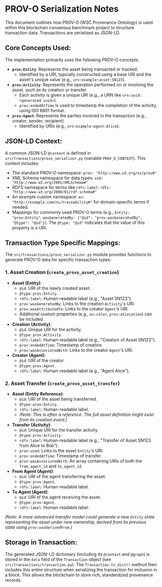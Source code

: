 # PROV-O Serialization Notes

This document outlines how PROV-O (W3C Provenance Ontology) is used within this blockchain consensus benchmark project to structure transaction data. Transactions are serialized as JSON-LD.

## Core Concepts Used:

The implementation primarily uses the following PROV-O concepts:

-   **`prov:Entity`**: Represents the asset being transacted or tracked.
    -   Identified by a URI, typically constructed using a base URI and the asset's unique value (e.g., `urn:example:asset:SN123`).
-   **`prov:Activity`**: Represents the operation performed on or involving the asset, such as its creation or transfer.
    -   Each activity is given a unique URI (e.g., a URN like `urn:uuid:<generated_uuid>`).
    -   `prov:endedAtTime` is used to timestamp the completion of the activity, using ISO 8601 format.
-   **`prov:Agent`**: Represents the parties involved in the transaction (e.g., creator, sender, recipient).
    -   Identified by URIs (e.g., `urn:example:agent:Alice`).

## JSON-LD Context:

A common JSON-LD `@context` is defined in `src/transactions/provo_serializer.py` (variable `PROV_O_CONTEXT`). This context includes:
-   The standard PROV-O namespace: `prov: "http://www.w3.org/ns/prov#"`
-   XML Schema namespace for data types: `xsd: "http://www.w3.org/2001/XMLSchema#"`
-   RDFS namespace for terms like `rdfs:label`: `rdfs: "http://www.w3.org/2000/01/rdf-schema#"`
-   An example custom namespace: `ex: "http://example.com/ns/traceability#"` for domain-specific terms if needed.
-   Mappings for commonly used PROV-O terms (e.g., `Entity: "prov:Entity"`, `wasGeneratedBy: {"@id": "prov:wasGeneratedBy", "@type": "@id"}`). The `@type: "@id"` indicates that the value of this property is a URI.

## Transaction Type Specific Mappings:

The `src/transactions/provo_serializer.py` module provides functions to generate PROV-O data for specific transaction types:

### 1. Asset Creation (`create_provo_asset_creation`)

-   **Asset (Entity)**:
    -   `@id`: URI of the newly created asset.
    -   `@type`: `prov:Entity`.
    -   `rdfs:label`: Human-readable label (e.g., "Asset SN123").
    -   `prov:wasGeneratedBy`: Links to the creation `Activity`'s URI.
    -   `prov:wasAttributedTo`: Links to the creator `Agent`'s URI.
    -   Additional custom properties (e.g., `ex:color`, `prov:atLocation`) can be included.
-   **Creation (Activity)**:
    -   `@id`: Unique URI for the activity.
    -   `@type`: `prov:Activity`.
    -   `rdfs:label`: Human-readable label (e.g., "Creation of Asset SN123").
    -   `prov:endedAtTime`: Timestamp of creation.
    -   `prov:wasAssociatedWith`: Links to the creator `Agent`'s URI.
-   **Creator (Agent)**:
    -   `@id`: URI of the creator.
    -   `@type`: `prov:Agent`.
    -   `rdfs:label`: Human-readable label (e.g., "Agent Alice").

### 2. Asset Transfer (`create_provo_asset_transfer`)

-   **Asset (Entity Reference)**:
    -   `@id`: URI of the asset being transferred.
    -   `@type`: `prov:Entity`.
    -   `rdfs:label`: Human-readable label.
    -   *(Note: This is often a reference. The full asset definition might exist from its creation event.)*
-   **Transfer (Activity)**:
    -   `@id`: Unique URI for the transfer activity.
    -   `@type`: `prov:Activity`.
    -   `rdfs:label`: Human-readable label (e.g., "Transfer of Asset SN123 from Alice to Bob").
    -   `prov:used`: Links to the asset `Entity`'s URI.
    -   `prov:endedAtTime`: Timestamp of transfer.
    -   `prov:wasAssociatedWith`: An array containing URIs of both the `from_agent_id` and `to_agent_id`.
-   **From Agent (Agent)**:
    -   `@id`: URI of the agent transferring the asset.
    -   `@type`: `prov:Agent`.
    -   `rdfs:label`: Human-readable label.
-   **To Agent (Agent)**:
    -   `@id`: URI of the agent receiving the asset.
    -   `@type`: `prov:Agent`.
    -   `rdfs:label`: Human-readable label.

*(Note: A more advanced transfer model could generate a new `Entity` state representing the asset under new ownership, derived from its previous state using `prov:wasDerivedFrom`.)*

## Storage in Transaction:

The generated JSON-LD dictionary (including its `@context` and `@graph`) is stored in the `data` field of the `Transaction` object (see `src/transactions/transaction.py`). The `Transaction.to_dict()` method then includes this entire structure when serializing the transaction for inclusion in a block.
This allows the blockchain to store rich, standardized provenance records.
